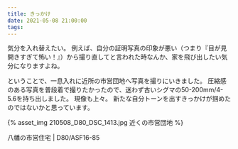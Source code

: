 ```yaml
---
title: きっかけ
date: 2021-05-08 21:00:00
tags:
---
```


気分を入れ替えたい。
例えば、自分の証明写真の印象が悪い（つまり『目が見開きすぎて怖い！』）から撮り直してと言われた時なんか、家を飛び出したい気分になりますよね。

ということで、一息入れに近所の市営団地へ写真を撮りにいきました。
圧縮感のある写真を普段着で撮りたかったので、迷わず古いシグマの50-200mm/4-5.6を持ち出しました。
現像も上々。
新たな自分トーンを出すきっかけが掴めたのではないかと思っています。 

{% asset_img 210508_D80_DSC_1413.jpg 近くの市営団地 %}

八幡の市営住宅 | D80/ASF16-85